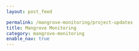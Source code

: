 ```yaml
---
layout: post_feed

permalink: /mangrove-monitoring/project-updates
title: Mangrove Monitoring
category: mangrove-monitoring
enable_nav: true
---
```


